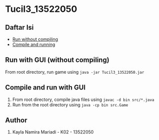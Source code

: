 # Tucil3_13522050

## Daftar Isi

- [Run without compiling](#run-without-compiling)
- [Compile and running](#compile-and-running)

## Run with GUI (without compiling)
From root directory, run game using
    ```java -jar Tucil3_13522050.jar```

## Compile and run with GUI
1. From root directory, compile java files using
    ```javac -d bin src/*.java```
2. Run from the root directory using 
    ```java -cp bin src.Game```

## Author

1. Kayla Namira Mariadi - K02 - 13522050